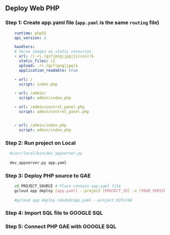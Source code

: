 ## Deploy Web PHP

### Step 1: Create **app.yaml** file (`app.yaml` is the same `routing` file)

```yaml
    runtime: php55
    api_version: 1

    handlers:
    # Serve images as static resources.
    - url: /(.+\.(gif|png|jpg|js|css))$
      static_files: \1
      upload: .+\.(gif|png|jpg)$
      application_readable: true

    - url: /
      script: index.php

    - url: /admin/
      script: admin/index.php

    - url: /admin/control_panel.php
      script: admin/control_panel.php


    - url: /admin/index.php
      script: admin/index.php
```

### Step 2: Run project on Local

```sh
  #/usr/local/bin/dev_appserver.py
  
  dev_appserver.py app.yaml
```
### Step 3: Deploy PHP source to GAE

```sh
    cd PROJECT_SOURCE # Place contain app.yaml file
    gcloud app deploy [app.yaml] --project [PROJECT_ID] -v [YOUR_VERSION_ID]
    
    #gcloud app deploy cdxdnd/app.yaml --project b3ful68
```

### Step 4: Import SQL file to GOOGLE SQL

### Step 5: Connect PHP GAE with GOOGLE SQL 

